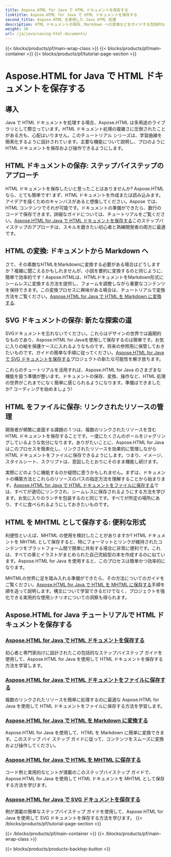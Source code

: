 ```yaml
---
title: Aspose.HTML for Java で HTML ドキュメントを保存する
linktitle: Aspose.HTML for Java で HTML ドキュメントを保存する
second_title: Aspose.HTML を使用した Java HTML 処理
description: HTML ドキュメントの保存、Markdown への変換などをガイドする包括的な Aspose.HTML for Java チュートリアルをご覧ください。
weight: 30
url: /ja/java/saving-html-documents/
---
```


{{< blocks/products/pf/main-wrap-class >}}
{{< blocks/products/pf/main-container >}}
{{< blocks/products/pf/tutorial-page-section >}}

# Aspose.HTML for Java で HTML ドキュメントを保存する

## 導入

Java で HTML ドキュメントを処理する場合、Aspose.HTML は多用途のライブラリとして際立っています。HTML ドキュメント処理の複雑さに圧倒されたことがある方も、心配はいりません。このチュートリアル シリーズは、学習曲線を簡素化するように設計されています。主要な機能について説明し、プロのように HTML ドキュメントを保存および操作できるようにします。 

## HTML ドキュメントの保存: ステップバイステップのアプローチ

HTML ドキュメントを保存したいと思ったことはありませんか? Aspose.HTML なら、とても簡単です! まず、HTML ドキュメントを作成または読み込みます。アイデアを描くためのキャンバスがあると想像してください。Aspose では、HTML コンテンツでそれが可能です。ドキュメントの準備ができたら、数行のコードで保存できます。詳細なガイドについては、チュートリアルをご覧ください。[Aspose.HTML for Java で HTML ドキュメントを保存する](./save-html-document/)このステップバイステップのアプローチは、スキルを磨きたい初心者と熟練開発者の両方に最適です。

## HTML の変換: ドキュメントから Markdown へ

さて、その素敵なHTMLをMarkdownに変換する必要がある場合はどうしますか？複雑に聞こえるかもしれませんが、小説を要約に変換するのと同じように、簡単で効率的です！Aspose.HTMLは、HTMLドキュメントをMarkdown形式にシームレスに変換する方法を提供し、フォームを調整しながら重要なコンテンツを保持できます。この変換プロセスに興味がある場合は、チュートリアルで変換方法をご覧ください。[Aspose.HTML for Java で HTML を Markdown に変換する](./convert-html-to-markdown/). 

## SVG ドキュメントの保存: 新たな探索の道

SVGドキュメントを忘れないでください。これらはデザインの世界では画期的なものであり、Aspose.HTML for Javaを使用して保存するのは簡単です。お気に入りの絵を保護ケースに入れるようなものです。将来の参照用に保管しておきたいものです。ガイドの簡単な手順に従ってください。[Aspose.HTML for Java で SVG ドキュメントを保存する](./save-svg-document/)プロジェクトの新たな可能性を解き放ちます。

これらのチュートリアルを活用すれば、Aspose.HTML for Java のさまざまな機能を扱う準備が整います。ドキュメントの保存、変換、操作など、HTML 処理の世界がこれまでになく簡単に感じられるようになります。準備はできましたか? コーディングを始めましょう!

## HTML をファイルに保存: リンクされたリソースの管理

開発者が頻繁に直面する課題の 1 つは、複数のリンクされたリソースを含む HTML ドキュメントを保存することです。一度にたくさんのボールをジャグリングしているような気分になります。ありがたいことに、Aspose.HTML for Java はこのプロセスを簡素化し、リンクされたリソースを効果的に管理しながら HTML ドキュメントをファイルに保存できるようにします。つまり、イメージ、スタイルシート、スクリプトは、意図したとおりにそのまま機能し続けます。 

実際にどのように機能するのか疑問に思うかもしれません。まずは、ドキュメントの構築方法とこれらのリソースのパスの指定方法を理解することから始まります。[Aspose.HTML for Java で HTML ドキュメントをファイルに保存する](./save-html-to-file/)では、すべてが適切にリンクされ、シームレスに保存されるようにする方法を学びます。お気に入りのランチを包装するのと同じです。すべてが所定の場所にあり、すぐに食べられるようにしておきたいものです。

## HTML を MHTML として保存する: 便利な形式

利便性といえば、MHTML の使用を検討したことがありますか? HTML ドキュメントを MHTML として保存すると、特にフォーマットとリンクが維持されたコンテンツをプラットフォーム間で簡単に共有する場合に非常に便利です。これは、すべての章とイラストがまとめられた自己完結型の本を作成するのに似ています。Aspose.HTML for Java を使用すると、このプロセスは簡単かつ効率的になります。

 MHTMLの世界に足を踏み入れる準備ができたら、その方法についてのガイドをご覧ください。[Aspose.HTML for Java で HTML を MHTML に保存する](./save-html-to-mhtml/)手順を順を追って説明します。構文について学習できるだけでなく、プロジェクトを強化できる実用的な使用シナリオについての洞察も得られます。 

## Aspose.HTML for Java チュートリアルで HTML ドキュメントを保存する
### [Aspose.HTML for Java で HTML ドキュメントを保存する](./save-html-document/)
初心者と専門家向けに設計されたこの包括的なステップバイステップ ガイドを使用して、Aspose.HTML for Java を使用して HTML ドキュメントを保存する方法を学習します。
### [Aspose.HTML for Java で HTML ドキュメントをファイルに保存する](./save-html-to-file/)
複数のリンクされたリソースを簡単に処理するのに最適な Aspose.HTML for Java を使用して HTML ドキュメントをファイルに保存する方法を学習します。
### [Aspose.HTML for Java で HTML を Markdown に変換する](./convert-html-to-markdown/)
Aspose.HTML for Java を使用して、HTML を Markdown に簡単に変換できます。このステップ バイ ステップ ガイドに従って、コンテンツをスムーズに変換および操作してください。
### [Aspose.HTML for Java で HTML を MHTML に保存する](./save-html-to-mhtml/)
コード例と実用的なヒントが満載のこのステップバイステップ ガイドで、Aspose.HTML for Java を使用して HTML ドキュメントを MHTML として保存する方法を学びます。
### [Aspose.HTML for Java で SVG ドキュメントを保存する](./save-svg-document/)
例が満載の簡単なステップバイステップ ガイドを使用して、Aspose.HTML for Java を使用して SVG ドキュメントを保存する方法を学びます。
{{< /blocks/products/pf/tutorial-page-section >}}

{{< /blocks/products/pf/main-container >}}
{{< /blocks/products/pf/main-wrap-class >}}

{{< blocks/products/products-backtop-button >}}
